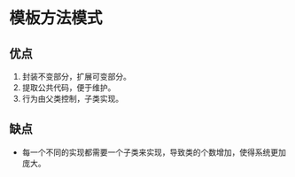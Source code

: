 # 模板方法模式
## 优点
1. 封装不变部分，扩展可变部分。
2. 提取公共代码，便于维护。
3. 行为由父类控制，子类实现。
## 缺点
- 每一个不同的实现都需要一个子类来实现，导致类的个数增加，使得系统更加庞大。
